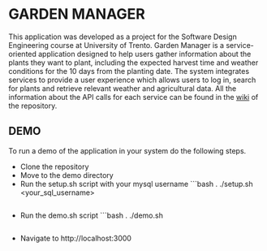 # GARDEN MANAGER
This application was developed as a project for the Software Design Engineering course at University of Trento.
Garden Manager is a service-oriented application designed to help users gather information about the plants they want to plant, including the expected harvest time and weather conditions for the 10 days from the planting date. The system integrates services to provide a user experience which allows users to log in, search for plants and retrieve relevant weather and agricultural data.
All the information about the API calls for each service can be found in the [wiki](https://github.com/RiccardoNicolin/SDE_Project/wiki) of the repository.
## DEMO
To run a demo of the application in your system do the following steps.
* Clone the repository
* Move to the demo directory
* Run the setup.sh script with your mysql username
      ```bash
    . ./setup.sh <your_sql_username>
    ```
* Run the demo.sh script
      ```bash
    . ./demo.sh
    ```
* Navigate to http://localhost:3000
